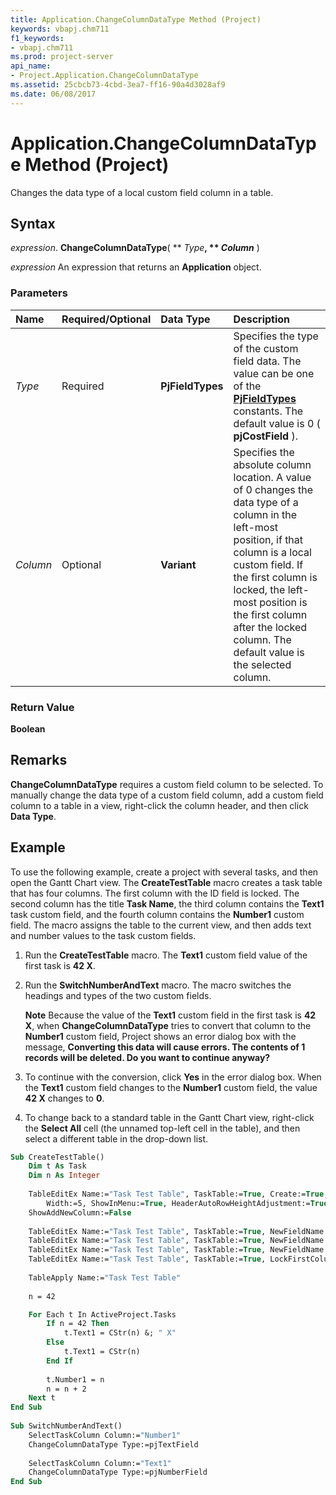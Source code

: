 ```yaml
---
title: Application.ChangeColumnDataType Method (Project)
keywords: vbapj.chm711
f1_keywords:
- vbapj.chm711
ms.prod: project-server
api_name:
- Project.Application.ChangeColumnDataType
ms.assetid: 25cbcb73-4cbd-3ea7-ff16-90a4d3028af9
ms.date: 06/08/2017
---
```



# Application.ChangeColumnDataType Method (Project)

Changes the data type of a local custom field column in a table.


## Syntax

 _expression_. **ChangeColumnDataType**( ** _Type_**, ** _Column_** )

 _expression_ An expression that returns an **Application** object.


### Parameters



|**Name**|**Required/Optional**|**Data Type**|**Description**|
|:-----|:-----|:-----|:-----|
| _Type_|Required|**PjFieldTypes**|Specifies the type of the custom field data. The value can be one of the  **[PjFieldTypes](pjfieldtypes-enumeration-project.md)** constants. The default value is 0 ( **pjCostField** ).|
| _Column_|Optional|**Variant**|Specifies the absolute column location. A value of 0 changes the data type of a column in the left-most position, if that column is a local custom field. If the first column is locked, the left-most position is the first column after the locked column. The default value is the selected column.|

### Return Value

 **Boolean**


## Remarks

 **ChangeColumnDataType** requires a custom field column to be selected. To manually change the data type of a custom field column, add a custom field column to a table in a view, right-click the column header, and then click **Data Type**.


## Example

To use the following example, create a project with several tasks, and then open the Gantt Chart view. The  **CreateTestTable** macro creates a task table that has four columns. The first column with the ID field is locked. The second column has the title **Task Name**, the third column contains the  **Text1** task custom field, and the fourth column contains the **Number1** custom field. The macro assigns the table to the current view, and then adds text and number values to the task custom fields.




1. Run the  **CreateTestTable** macro. The **Text1** custom field value of the first task is **42 X**.
    
2. Run the  **SwitchNumberAndText** macro. The macro switches the headings and types of the two custom fields.
    
     **Note**  Because the value of the  **Text1** custom field in the first task is **42 X**, when  **ChangeColumnDataType** tries to convert that column to the **Number1** custom field, Project shows an error dialog box with the message, **Converting this data will cause errors. The contents of 1 records will be deleted. Do you want to continue anyway?**
3. To continue with the conversion, click  **Yes** in the error dialog box. When the **Text1** custom field changes to the **Number1** custom field, the value **42 X** changes to **0**.
    
4. To change back to a standard table in the Gantt Chart view, right-click the  **Select All** cell (the unnamed top-left cell in the table), and then select a different table in the drop-down list.
    





```vb
Sub CreateTestTable() 
    Dim t As Task 
    Dim n As Integer 
 
    TableEditEx Name:="Task Test Table", TaskTable:=True, Create:=True, FieldName:="ID", _ 
        Width:=5, ShowInMenu:=True, HeaderAutoRowHeightAdjustment:=True, _ 
    ShowAddNewColumn:=False 
 
    TableEditEx Name:="Task Test Table", TaskTable:=True, NewFieldName:="Name", Title:="Task Name" 
    TableEditEx Name:="Task Test Table", TaskTable:=True, NewFieldName:="Text1" 
    TableEditEx Name:="Task Test Table", TaskTable:=True, NewFieldName:="Number1" 
    TableEditEx Name:="Task Test Table", TaskTable:=True, LockFirstColumn:=True 
 
    TableApply Name:="Task Test Table" 
 
    n = 42 

    For Each t In ActiveProject.Tasks 
        If n = 42 Then 
            t.Text1 = CStr(n) &; " X" 
        Else 
            t.Text1 = CStr(n) 
        End If 
 
        t.Number1 = n 
        n = n + 2 
    Next t 
End Sub 
 
Sub SwitchNumberAndText() 
    SelectTaskColumn Column:="Number1" 
    ChangeColumnDataType Type:=pjTextField 
 
    SelectTaskColumn Column:="Text1" 
    ChangeColumnDataType Type:=pjNumberField 
End Sub
```


